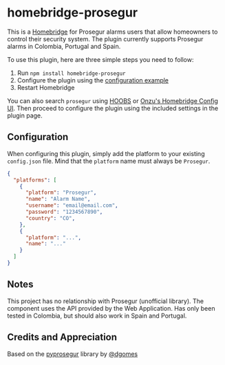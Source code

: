 
# homebridge-prosegur

This is a [Homebridge](https://github.com/homebridge/homebridge) for Prosegur alarms users that allow homeowners to control their security system. The plugin currently supports Prosegur alarms in Colombia, Portugal and Spain.

To use this plugin, here are three simple steps you need to follow:
1. Run `npm install homebridge-prosegur`
2. Configure the plugin using the [configuration example](#configuration)
3. Restart Homebridge

You can also search `prosegur` using [HOOBS](https://github.com/mkellsy/homebridge-config-ui) or [Onzu's Homebridge Config UI](https://github.com/oznu/homebridge-config-ui-x). Then proceed to configure the plugin using the included settings in the plugin page.

## Configuration
When configuring this plugin, simply add the platform to your existing `config.json` file. Mind that the `platform` name must always be `Prosegur`.
```json
{
  "platforms": [
    {
      "platform": "Prosegur",
      "name": "Alarm Name",
      "username": "email@email.com",
      "password": "1234567890",
      "country": "CO",
    },
    {
      "platform": "...",
      "name": "..."
    }
  ]
}
```
## Notes
This project has no relationship with Prosegur (unofficial library).
The component uses the API provided by the Web Application.
Has only been tested in Colombia, but should also work in Spain and Portugal.
## Credits and Appreciation
Based on the [pyprosegur](https://github.com/dgomes/pyprosegur) library by [@dgomes](https://github.com/dgomes)